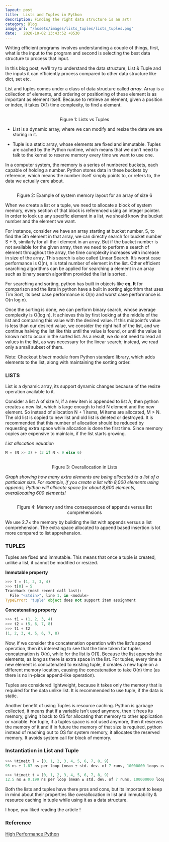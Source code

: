 ```yaml
---
layout: post
title:  Lists and Tuples in Python
description: Finding the right data structure is an art!
category: Blog
image_url: "/assets/images/lists_tuples/lists_tuples.png"
date:   2020-10-02 13:43:52 +0530
---
```

Writing efficient programs involves understanding a couple of things, first, what is the input to the program and second is selecting the best data structure to process that input.

In this blog post, we’ll try to understand the data structure, List & Tuple and the inputs it can efficiently process compared to other data structure like dict, set etc.

List and tuples comes under a class of data structure called *array*. Array is a collection of elements, and ordering or positioning of these element is as important as element itself. Because to retrieve an element, given a position or index, it takes O(1) time complexity, to find a element.

<center>
<img src="{{site.url}}/assets/images/lists_tuples/lists_tuples.png" class="post-body" style="zoom: 5%; background-color:#DCDCDC;" /><br>
<p>Figure 1: Lists vs Tuples</p>
</center>

* List is a dynamic array, where we can modify and resize the data we are storing in it.

* Tuple is a static array, whose elements are fixed and immutable. Tuples are cached by the Python runtime, which means that we don’t need to talk to the kernel to reserve memory every time we want to use one.

In a computer system, the memory is a series of numbered buckets, each capable of holding a number. Python stores data in these buckets by reference, which means the number itself simply points to, or refers to, the data we actually care about.

<center>
<img src="{{site.url}}/assets/images/lists_tuples/system_memory.png" class="post-body" style="zoom: 5%; background-color:#DCDCDC;" /><br>
<p>Figure 2: Example of system memory layout for an array of size 6</p>
</center>

When we create a list or a tuple, we need to allocate a block of system memory, every section of that block is referenced using an integer pointer. In order to look up any specific element in a list, we should know the bucket number and the element we want.

For instance, consider we have an array starting at bucket number, S, to find the 5th element in that array, we can directly search for bucket number S + 5, similarly for all the i element in an array. But if the bucket number is not available for the given array, then we need to perform a search of element throughout the array, the time complexity increases with increase in size of the array. This search is also called Linear Search. It’s worst case performance is O(n), n is total number of element in the list. Other efficient searching algorithms can be applied for searching a element in an array such as binary search algorithm provided the list is sorted.

For searching and sorting, python has built in objects like __eq__, __lt__ for comparison and the lists in python have a built in sorting algorithm that uses Tim Sort, its best case performance is O(n) and worst case performance is O(n log n).

Once the sorting is done, we can perform binary search, whose average complexity is O(log n). It achieves this by first looking at the middle of the list and comparing this value with the desired value. If this midpoint’s value is less than our desired value, we consider the right half of the list, and we continue halving the list like this until the value is found, or until the value is known not to occur in the sorted list. As a result, we do not need to read all values in the list, as was necessary for the linear search; instead, we read only a small subset of them.

Note: Checkout *bisect* module from Python standard library, which adds elements to the list, along with maintaining the sorting order.

### LISTS

List is a dynamic array, its support dynamic changes because of the resize operation available to it.

Consider a list A of size N, if a new item is appended to list A, then python creates a new list, which is large enough to hold N element and the new element. So instead of allocation N + 1 items, M items are allocated, M > N. The old list is copied to new list and old list is deleted or destroyed. It is recommended that this number of allocation should be reduced by requesting extra space while allocation is done the first time. Since memory copies are expensive to maintain, if the list starts growing.

*List allocation equation*

```python
M = (N >> 3) + (3 if N < 9 else 6)
```

<center>
<img src="{{site.url}}/assets/images/lists_tuples/overallocation_in_lists.png" class="post-body" style="zoom: 5%; background-color:#DCDCDC;" /><br>
<p>Figure 3: Overallocation in Lists</p>
</center>

*Graph showing how many extra elements are being allocated to a list of a particular size. For example, if you create a list with 8,000 elements using appends, Python will allocate space for about 8,600 elements, overallocating 600 elements!*

<center>
<img src="{{site.url}}/assets/images/lists_tuples/append_vs_comprehension.png" class="post-body" style="zoom: 5%; background-color:#DCDCDC;" /><br>
<p>Figure 4: Memory and time consequences of appends versus list comprehensions</p>
</center>

We use 2.7× the memory by building the list with appends versus a list comprehension. The extra space allocated to append based insertion is lot more compared to list apprehension.

### TUPLES

Tuples are fixed and immutable. This means that once a tuple is created, unlike a list, it cannot be modified or resized.

**Immutable property**

```python
>>> t = (1, 2, 3, 4)
>>> t[0] = 5
Traceback (most recent call last):
  File "<stdin>", line 1, in <module>
TypeError: 'tuple' object does not support item assignment
```

**Concatenating property**

```python
>>> t1 = (1, 2, 3, 4)
>>> t2 = (5, 6, 7, 8)
>>> t1 + t2
(1, 2, 3, 4, 5, 6, 7, 8)
```

Now, if we consider the concatenation operation with the list’s append operation, then its interesting to see that the time taken for tuples concatenation is O(n), while for the list is O(1). Because the list appends the elements, as long as there is extra space in the list. For tuples, every time a new element is concatenated to existing tuple, it creates a new tuple on a different memory location, causing the concatenation to take O(n) time (as there is no in-place append-like operation).

Tuples are considered lightweight, because it takes only the memory that is required for the data unlike list. It is recommended to use tuple, if the data is static.

Another benefit of using Tuples is resource caching. Python is garbage collected, it means that if a variable isn’t used anymore, then it frees its memory, giving it back to OS for allocating that memory to other application or variable. For tuple, if a tuples space is not used anymore, then it reserves the memory of it and if in future the memory of that size is required, python instead of reaching out to OS for system memory, it allocates the reserved memory. It avoids system call for block of memory.

### Instantiation in List and Tuple

```python
>>> %timeit l = [0, 1, 2, 3, 4, 5, 6, 7, 8, 9]
95 ns ± 1.87 ns per loop (mean ± std. dev. of 7 runs, 10000000 loops each)

>>> %timeit t = (0, 1, 2, 3, 4, 5, 6, 7, 8, 9)
12.5 ns ± 0.199 ns per loop (mean ± std. dev. of 7 runs, 100000000 loops each)
```
Both the lists and tuples have there pros and cons, but its important to keep in mind about their properties like overallocation in list and immutability & resource caching in tuple while using it as a data structure.

I hope, you liked reading the article !

### Reference

[High Performance Python](https://www.oreilly.com/library/view/high-performance-python/9781449361747/)
